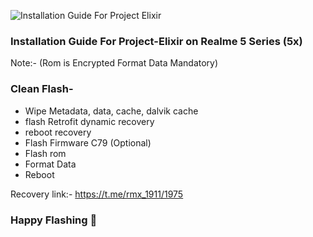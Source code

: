 ![Installation Guide For Project Elixir](https://i.imgur.com/3UmK6nS.png "Installation")

### Installation Guide For Project-Elixir on Realme 5 Series (5x)

Note:- (Rom is Encrypted Format Data Mandatory)

### Clean Flash- 
- Wipe Metadata, data, cache, dalvik cache
- flash Retrofit dynamic recovery
- reboot recovery 
- Flash Firmware C79 (Optional)
- Flash rom
- Format Data
- Reboot

Recovery link:- https://t.me/rmx_1911/1975


### Happy Flashing 🤟
